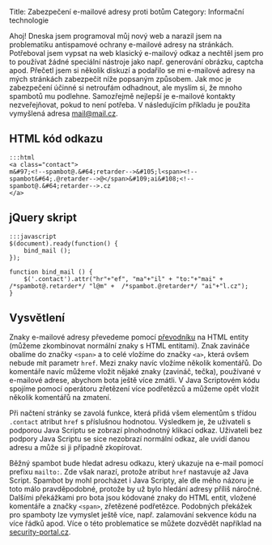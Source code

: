 Title: Zabezpečení e-mailové adresy proti botům
Category: Informační technologie

Ahoj! Dneska jsem programoval můj nový web a narazil jsem na
problematiku antispamové ochrany e-mailové adresy na stránkách.
Potřeboval jsem vypsat na web klasický e-mailový odkaz a nechtěl jsem
pro to používat žádné speciální nástroje jako např. generování obrázku,
captcha apod. Přečetl jsem si několik diskuzí a podařilo se mi e-mailové
adresy na mých stránkách zabezpečit níže popsaným způsobem. Jak moc je
zabezpečení účinné si netroufám odhadnout, ale myslím si, že mnoho
spambotů mu podlehne. Samozřejmě nejlepší je e-mailové kontakty
nezveřejňovat, pokud to není potřeba. V následujícím příkladu je použita
vymyšlená adresa mail@mail.cz.

## HTML kód odkazu

    :::html
    <a class="contact">
    m&#97;<!--spambot@.&#64;retarder-->&#105;l<span><!--spambot&#64;.@retarder-->@</span>&#109;ai&#108;<!--spambot@.&#64;retarder-->.cz
    </a>

## jQuery skript

    :::javascript
    $(document).ready(function() {
        bind_mail ();
    });

    function bind_mail () {
        $('.contact').attr("hr"+"ef", "ma"+"il" + "to:"+"mai" +  /*spambot@.retarder*/ "l@m" +  /*spambot.@retarder*/ "ai"+"l.cz");
    }

## Vysvětlení

Znaky e-mailové adresy převedeme pomocí [převodníku](http://textmod.pavucina.com/prevod-html-entity) na HTML entity
(můžeme zkombinovat normální znaky s HTML entitami). Znak zavináče
obalíme do značky `<span>` a to celé vložíme do značky `<a>`, která
ovšem nebude mít parametr `href`. Mezi znaky navíc vložíme několik
komentářů. Do komentáře navíc můžeme vložit nějaké znaky (zavináč,
tečka), používané v e-mailové adrese, abychom bota ještě více zmátli. V
Java Scriptovém kódu spojíme pomocí operátoru zřetězení více podřetězců
a můžeme opět vložit několik komentářů na zmatení.

Při načtení stránky se zavolá funkce, která přidá všem elementům s
třídou `.contact` atribut `href` s příslušnou hodnotou. Výsledkem je, že
uživateli s podporou Java Scriptu se zobrazí plnohodnotný klikací odkaz.
Uživateli bez podpory Java Scriptu se sice nezobrazí normální odkaz, ale
uvidí danou adresu a může si ji případně zkopírovat.

Běžný spambot bude hledat adresu odkazu, který ukazuje na e-mail pomocí
prefixu `mailto:`. Zde však narazí, protože atribut `href` nastavuje až
Java Script. Spambot by mohl procházet i Java Scripty, ale dle mého
názoru je toto málo pravděpodobné, protože by už bylo hledání adresy
příliš náročné. Dalšími překážkami pro bota jsou kódované znaky do HTML
entit, vložené komentáře a značky `<span>`, zřetězené podřetězce.
Podobných překážek pro spamboty lze vymyslet ještě více, např.
zalamování sekvence kódu na více řádků apod. Více o této problematice se
můžete dozvědět například na [security-portal.cz](http://www.security-portal.cz/clanky/jak-skr%C3%BDt-emailovou-adresu-p%C5%99ed-spammery).
